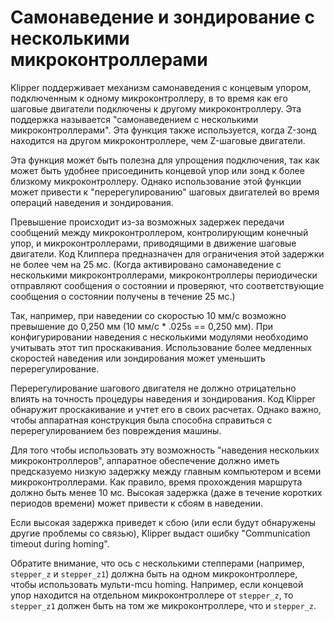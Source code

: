 # Самонаведение и зондирование с несколькими микроконтроллерами

Klipper поддерживает механизм самонаведения с концевым упором, подключенным к одному микроконтроллеру, в то время как его шаговые двигатели подключены к другому микроконтроллеру. Эта поддержка называется "самонаведением с несколькими микроконтроллерами". Эта функция также используется, когда Z-зонд находится на другом микроконтроллере, чем Z-шаговые двигатели.

Эта функция может быть полезна для упрощения подключения, так как может быть удобнее присоединить концевой упор или зонд к более близкому микроконтроллеру. Однако использование этой функции может привести к "перерегулированию" шаговых двигателей во время операций наведения и зондирования.

Превышение происходит из-за возможных задержек передачи сообщений между микроконтроллером, контролирующим конечный упор, и микроконтроллерами, приводящими в движение шаговые двигатели. Код Клиппера предназначен для ограничения этой задержки не более чем на 25 мс. (Когда активировано самонаведение с несколькими микроконтроллерами, микроконтроллеры периодически отправляют сообщения о состоянии и проверяют, что соответствующие сообщения о состоянии получены в течение 25 мс.)

Так, например, при наведении со скоростью 10 мм/с возможно превышение до 0,250 мм (10 мм/с * .025s == 0,250 мм). При конфигурировании наведения с несколькими модулями необходимо учитывать этот тип проскакивания. Использование более медленных скоростей наведения или зондирования может уменьшить перерегулирование.

Перерегулирование шагового двигателя не должно отрицательно влиять на точность процедуры наведения и зондирования. Код Klipper обнаружит проскакивание и учтет его в своих расчетах. Однако важно, чтобы аппаратная конструкция была способна справиться с перерегулированием без повреждения машины.

Для того чтобы использовать эту возможность "наведения нескольких микроконтроллеров", аппаратное обеспечение должно иметь предсказуемо низкую задержку между главным компьютером и всеми микроконтроллерами. Как правило, время прохождения маршрута должно быть менее 10 мс. Высокая задержка (даже в течение коротких периодов времени) может привести к сбоям в наведении.

Если высокая задержка приведет к сбою (или если будут обнаружены другие проблемы со связью), Klipper выдаст ошибку "Communication timeout during homing".

Обратите внимание, что ось с несколькими степперами (например, `stepper_z` и `stepper_z1`) должна быть на одном микроконтроллере, чтобы использовать мульти-mcu homing. Например, если концевой упор находится на отдельном микроконтроллере от `stepper_z`, то `stepper_z1` должен быть на том же микроконтроллере, что и `stepper_z`.
